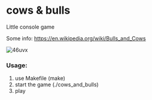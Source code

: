 # cows & bulls
Little console game

Some info:
https://en.wikipedia.org/wiki/Bulls_and_Cows

![46uvx](https://cloud.githubusercontent.com/assets/18379024/25741571/ff165e4c-3193-11e7-9fc9-bceccb01c79e.jpg)

### Usage:
1. use Makefile (make)
2. start the game (./cows_and_bulls)
3. play
